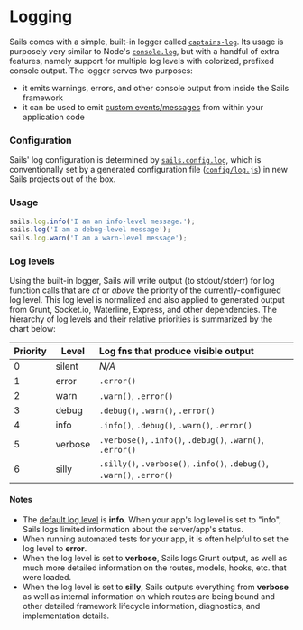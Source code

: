 # Logging

Sails comes with a simple, built-in logger called [`captains-log`](https://github.com/balderdashy/captains-log).  Its usage is purposely very similar to Node's [`console.log`](https://nodejs.org/api/console.html#console_console_log_data), but with a handful of extra features, namely support for multiple log levels with colorized, prefixed console output. The logger serves two purposes:
+ it emits warnings, errors, and other console output from inside the Sails framework
+ it can be used to emit [custom events/messages](https://sailsjs.com/documentation/concepts/logging/custom-log-messages) from within your application code


### Configuration
Sails' log configuration is determined by [`sails.config.log`](https://sailsjs.com/documentation/reference/configuration/sails-config-log), which is conventionally set by a generated configuration file ([`config/log.js`](https://sailsjs.com/documentation/anatomy/my-app/config/log-js)) in new Sails projects out of the box.

### Usage

```javascript
sails.log.info('I am an info-level message.');
sails.log('I am a debug-level message');
sails.log.warn('I am a warn-level message');
```

### Log levels

Using the built-in logger, Sails will write output (to stdout/stderr) for log function calls that are _at_ or _above_ the priority of the currently-configured log level.  This log level is normalized and also applied to generated output from Grunt, Socket.io, Waterline, Express, and other dependencies. The hierarchy of log levels and their relative priorities is summarized by the chart below:

| Priority | Level     | Log fns that produce visible output   |
|----------|-----------|:--------------------------------------|
| 0        | silent    | _N/A_
| 1        | error     | `.error()`            |
| 2        | warn      | `.warn()`, `.error()` |
| 3        | debug     | `.debug()`, `.warn()`, `.error()` |
| 4        | info      | `.info()`, `.debug()`, `.warn()`, `.error()` |
| 5        | verbose   | `.verbose()`, `.info()`, `.debug()`, `.warn()`, `.error()` |
| 6        | silly     | `.silly()`, `.verbose()`, `.info()`, `.debug()`, `.warn()`, `.error()` |


#### Notes
 + The [default log level](https://sailsjs.com/documentation/reference/configuration/sails-config-log) is **info**.  When your app's log level is set to "info", Sails logs limited information about the server/app's status.
 + When running automated tests for your app, it is often helpful to set the log level to **error**.
 + When the log level is set to **verbose**, Sails logs Grunt output, as well as much more detailed information on the routes, models, hooks, etc. that were loaded.
 + When the log level is set to **silly**, Sails outputs everything from **verbose** as well as internal information on which routes are being bound and other detailed framework lifecycle information, diagnostics, and implementation details.



<docmeta name="displayName" value="Logging">
